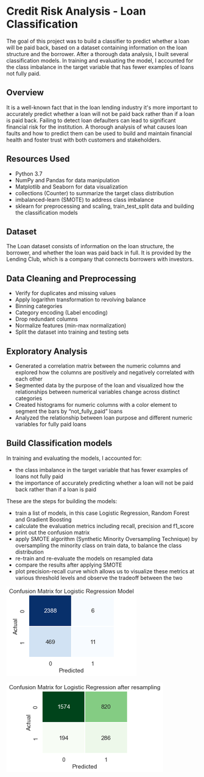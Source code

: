 # Credit Risk Analysis - Loan Classification
The goal of this project was to build a classifier to predict whether a loan will be paid back, based on a dataset containing information on the loan structure and the borrower. After a thorough data analysis, I built several classification models. In training and evaluating the model, I accounted for the class imbalance in the target variable  that has fewer examples of loans not fully paid.


## Overview
It is a well-known fact that in the loan lending industry it's more important to accurately predict whether a loan will not be paid back rather than if a loan is paid back. Failing to detect loan defaulters can lead to significant financial risk for the institution. A thorough analysis of what causes loan faults and how to predict them can be used to build and maintain financial health and foster trust with both customers and stakeholders.


## Resources Used
- Python 3.7
- NumPy and Pandas for data manipulation
- Matplotlib and Seaborn for data visualization
- collections (Counter) to summarize the target class distribution
- imbalanced-learn (SMOTE) to address class imbalance
- sklearn for preprocessing and scaling, train_test_split data and building the classification models


## Dataset
The Loan dataset consists of information on the loan structure, the borrower, and whether the loan was paid back in full. It is provided by the Lending Club, which is a company that connects borrowers with investors.


## Data Cleaning and Preprocessing
- Verify for duplicates and missing values
- Apply logarithm transformation to revolving balance
- Binning categories
- Category encoding (Label encoding)
- Drop redundant columns
- Normalize features (min-max normalization)
- Split the dataset into training and testing sets


## Exploratory Analysis
- Generated a correlation matrix between the numeric columns and explored how the columns are positively and negatively correlated with each other
- Segmented data by the purpose of the loan and visualized how the relationships between numerical variables change across distinct categories
- Created histograms for numeric columns with a color element to segment the bars by “not_fully_paid” loans
- Analyzed the relationship between loan purpose and different numeric variables for fully paid loans


## Build Classification models
In training and evaluating the models, I accounted for: 
-	 the class imbalance in the target variable  that has fewer examples of loans not fully paid
-	the importance of accurately predicting whether a loan will not be paid back rather than if a loan is paid

These are the steps for building the models:
- train a list of models, in this case Logistic Regression, Random Forest and Gradient Boosting
- calculate the evaluation metrics including recall, precision and f1_score
- print out the confusion matrix
- apply SMOTE algorithm (Synthetic Minority Oversampling Technique) by oversampling the minority class on train data, to balance the class distribution
- re-train and re-evaluate the models on resampled data
- compare the results after applying SMOTE
- plot precision-recall curve which allows us to visualize these metrics at various threshold levels and observe the tradeoff between the two




![Confusion Matrix](ml1_cm.png)
<br/>



![Confusion Matrix resample](ml1_cm_resample.png)
<br/>

